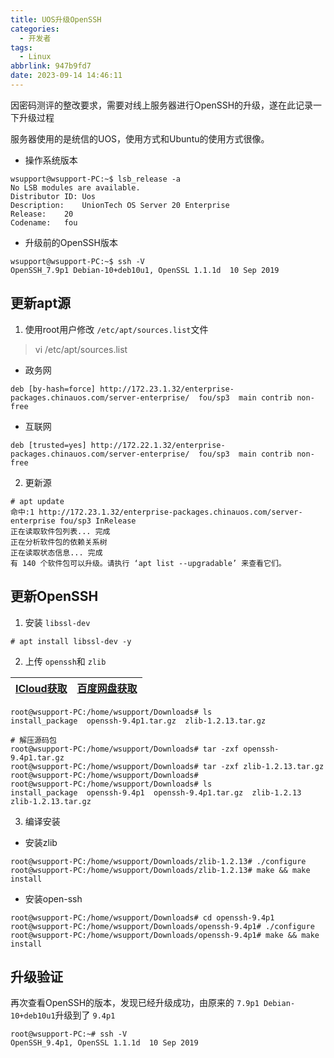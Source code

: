 ```yaml
---
title: UOS升级OpenSSH
categories:
  - 开发者
tags:
  - Linux
abbrlink: 947b9fd7
date: 2023-09-14 14:46:11
---
```

<meta name="referrer" content="no-referrer" />

因密码测评的整改要求，需要对线上服务器进行OpenSSH的升级，遂在此记录一下升级过程

<!--more-->

服务器使用的是统信的UOS，使用方式和Ubuntu的使用方式很像。

- 操作系统版本

```shell
wsupport@wsupport-PC:~$ lsb_release -a
No LSB modules are available.
Distributor ID:	Uos
Description:	UnionTech OS Server 20 Enterprise
Release:	20
Codename:	fou
```

- 升级前的OpenSSH版本

```shell
wsupport@wsupport-PC:~$ ssh -V
OpenSSH_7.9p1 Debian-10+deb10u1, OpenSSL 1.1.1d  10 Sep 2019
```

## 更新apt源

1. 使用root用户修改 `/etc/apt/sources.list`文件

> vi /etc/apt/sources.list

- 政务网

```shell
deb [by-hash=force] http://172.23.1.32/enterprise-packages.chinauos.com/server-enterprise/  fou/sp3  main contrib non-free
```

- 互联网

```shell
deb [trusted=yes] http://172.22.1.32/enterprise-packages.chinauos.com/server-enterprise/  fou/sp3  main contrib non-free
```

2. 更新源

```shell
# apt update
命中:1 http://172.23.1.32/enterprise-packages.chinauos.com/server-enterprise fou/sp3 InRelease
正在读取软件包列表... 完成
正在分析软件包的依赖关系树   
正在读取状态信息... 完成   
有 140 个软件包可以升级。请执行 ‘apt list --upgradable’ 来查看它们。
```

## 更新OpenSSH

1. 安装 `libssl-dev`

```shell
# apt install libssl-dev -y
```

2. 上传 `openssh`和 `zlib`

| [ICloud获取](https://www.icloud.com.cn/iclouddrive/0a6Z5YjRTUOVDwyyjh69fLAoQ) | [百度网盘获取](https://pan.baidu.com/s/1N74CdsrofonJvyEmS87voA?pwd=ges3) |
| :------------------------------------------------------------------------: | :-------------------------------------------------------------------: |

```shell
root@wsupport-PC:/home/wsupport/Downloads# ls
install_package  openssh-9.4p1.tar.gz  zlib-1.2.13.tar.gz

# 解压源码包
root@wsupport-PC:/home/wsupport/Downloads# tar -zxf openssh-9.4p1.tar.gz 
root@wsupport-PC:/home/wsupport/Downloads# tar -zxf zlib-1.2.13.tar.gz 
root@wsupport-PC:/home/wsupport/Downloads# 
root@wsupport-PC:/home/wsupport/Downloads# ls
install_package  openssh-9.4p1	openssh-9.4p1.tar.gz  zlib-1.2.13  zlib-1.2.13.tar.gz
```

3. 编译安装

- 安装zlib

```shell
root@wsupport-PC:/home/wsupport/Downloads/zlib-1.2.13# ./configure
root@wsupport-PC:/home/wsupport/Downloads/zlib-1.2.13# make && make install
```

- 安装open-ssh

```shell
root@wsupport-PC:/home/wsupport/Downloads# cd openssh-9.4p1
root@wsupport-PC:/home/wsupport/Downloads/openssh-9.4p1# ./configure
root@wsupport-PC:/home/wsupport/Downloads/openssh-9.4p1# make && make install
```

## 升级验证

再次查看OpenSSH的版本，发现已经升级成功，由原来的 `7.9p1 Debian-10+deb10u1`升级到了 `9.4p1`

```
root@wsupport-PC:~# ssh -V
OpenSSH_9.4p1, OpenSSL 1.1.1d  10 Sep 2019
```
